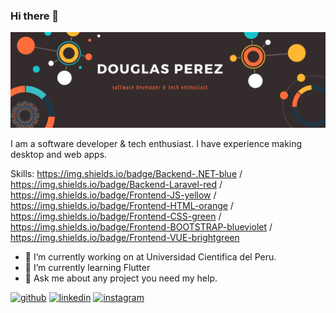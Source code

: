 ### Hi there 👋

![Profile Banner](https://raw.githubusercontent.com/Doug9507/Doug9507/master/Profile-Banner.png)

I am a software developer & tech enthusiast. I have experience making desktop and web apps.

Skills: https://img.shields.io/badge/Backend-.NET-blue / https://img.shields.io/badge/Backend-Laravel-red / https://img.shields.io/badge/Frontend-JS-yellow / https://img.shields.io/badge/Frontend-HTML-orange / https://img.shields.io/badge/Frontend-CSS-green / https://img.shields.io/badge/Frontend-BOOTSTRAP-blueviolet / https://img.shields.io/badge/Frontend-VUE-brightgreen
- 🔭 I’m currently working on at Universidad Cientifica del Peru. 
- 🌱 I’m currently learning Flutter 
- 💬 Ask me about any project you need my help. 


[<img src='https://cdn.jsdelivr.net/npm/simple-icons@3.0.1/icons/github.svg' alt='github' height='40'>](https://github.com/Doug9507)  [<img src='https://cdn.jsdelivr.net/npm/simple-icons@3.0.1/icons/linkedin.svg' alt='linkedin' height='40'>](https://www.linkedin.com/in/jaime-douglas-pérez-barbarán-23aa29155//)  [<img src='https://cdn.jsdelivr.net/npm/simple-icons@3.0.1/icons/instagram.svg' alt='instagram' height='40'>](https://www.instagram.com/doug.perez/?hl=es-la/)  
<!--
**Doug9507/Doug9507** is a ✨ _special_ ✨ repository because its `README.md` (this file) appears on your GitHub profile.

Here are some ideas to get you started:

- 🔭 I’m currently working on ...
- 🌱 I’m currently learning ...
- 👯 I’m looking to collaborate on ...
- 🤔 I’m looking for help with ...
- 💬 Ask me about ...
- 📫 How to reach me: ...
- 😄 Pronouns: ...
- ⚡ Fun fact: ...
-->
